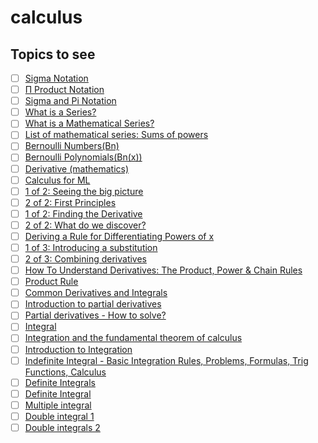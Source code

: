 # calculus

## Topics to see
- [ ] [Sigma Notation](https://www.youtube.com/watch?v=TjMLzklnn2c)
- [ ] [Π Product Notation](https://www.youtube.com/watch?v=sP1-EQJKSgk)
- [ ] [Sigma and Pi Notation](https://mathmaine.com/2010/04/01/sigma-and-pi-notation/)
- [ ] [What is a Series?](https://www.youtube.com/watch?v=TjMLzklnn2c)
- [ ] [What is a Mathematical Series?](https://virtualnerd.com/algebra-2/sequences-series/define/defining-series/series-definition)
- [ ] [List of mathematical series: Sums of powers](https://www.quickanddirtytips.com/education/math/what-is-a-mathematical-series)
- [ ] [Bernoulli Numbers(Bn)](https://en.wikipedia.org/wiki/List_of_mathematical_series#Sums_of_powers)
- [ ] [Bernoulli Polynomials(Bn(x))](https://en.wikipedia.org/wiki/Bernoulli_number)
- [ ] [Derivative (mathematics)](https://en.wikipedia.org/wiki/Bernoulli_polynomials)
- [ ] [Calculus for ML](https://simple.wikipedia.org/wiki/Derivative_%28mathematics%29)
- [ ] [1 of 2: Seeing the big picture]()
- [ ] [2 of 2: First Principles]()
- [ ] [1 of 2: Finding the Derivative]()
- [ ] [2 of 2: What do we discover?]()
- [ ] [Deriving a Rule for Differentiating Powers of x]()
- [ ] [1 of 3: Introducing a substitution]()
- [ ] [2 of 3: Combining derivatives]()
- [ ] [How To Understand Derivatives: The Product, Power & Chain Rules]()
- [ ] [Product Rule]()
- [ ] [Common Derivatives and Integrals]()
- [ ] [Introduction to partial derivatives]()
- [ ] [Partial derivatives - How to solve?]()
- [ ] [Integral]()
- [ ] [Integration and the fundamental theorem of calculus]()
- [ ] [Introduction to Integration]()
- [ ] [Indefinite Integral - Basic Integration Rules, Problems, Formulas, Trig Functions, Calculus]()
- [ ] [Definite Integrals]()
- [ ] [Definite Integral]()
- [ ] [Multiple integral]()
- [ ] [Double integral 1]()
- [ ] [Double integrals 2]()
